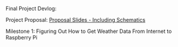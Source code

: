 Final Project Devlog:

Project Proposal: [Proposal Slides - Including Schematics](https://docs.google.com/presentation/d/1VCNRhh4Yt2g6CyYGfm-fvS7Go773UuG2uuAi2unPjNQ/edit?usp=sharing)

Milestone 1: Figuring Out How to Get Weather Data From Internet to Raspberry Pi
